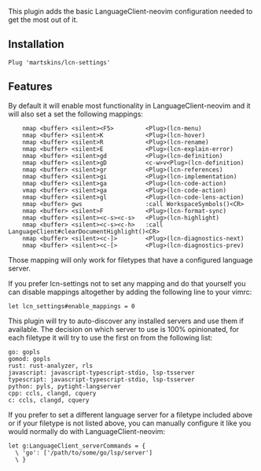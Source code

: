 This plugin adds the basic LanguageClient-neovim configuration needed to get the most out of it.

## Installation

```
Plug 'martskins/lcn-settings'
```

## Features

By default it will enable most functionality in LanguageClient-neovim and it will also set a set the following mappings:

```
    nmap <buffer> <silent><F5>         <Plug>(lcn-menu)
    nmap <buffer> <silent>K            <Plug>(lcn-hover)
    nmap <buffer> <silent>R            <Plug>(lcn-rename)
    nmap <buffer> <silent>E            <Plug>(lcn-explain-error)
    nmap <buffer> <silent>gd           <Plug>(lcn-definition)
    nmap <buffer> <silent>gD           <c-w>v<Plug>(lcn-definition)
    nmap <buffer> <silent>gr           <Plug>(lcn-references)
    nmap <buffer> <silent>gi           <Plug>(lcn-implementation)
    nmap <buffer> <silent>ga           <Plug>(lcn-code-action)
    vmap <buffer> <silent>ga           <Plug>(lcn-code-action)
    nmap <buffer> <silent>gl           <Plug>(lcn-code-lens-action)
    nmap <buffer> gws                  :call WorkspaceSymbols()<CR>
    nmap <buffer> <silent>F            <Plug>(lcn-format-sync)
    nmap <buffer> <silent><c-s><c-s>   <Plug>(lcn-highlight)
    nmap <buffer> <silent><c-s><c-h>   :call LanguageClient#clearDocumentHighlight()<CR>
    nmap <buffer> <silent><c-]>        <Plug>(lcn-diagnostics-next)
    nmap <buffer> <silent><c-[>        <Plug>(lcn-diagnostics-prev)
```

Those mapping will only work for filetypes that have a configured language server.

If you prefer lcn-settings not to set any mapping and do that yourself you can disable mappings altogether by adding the following line to your vimrc:

```
let lcn_settings#enable_mappings = 0
```

This plugin will try to auto-discover any installed servers and use them if available.
The decision on which server to use is 100% opinionated, for each filetype it will try to use the first on from the following list:

```
go: gopls
gomod: gopls
rust: rust-analyzer, rls
javascript: javascript-typescript-stdio, lsp-tsserver
typescript: javascript-typescript-stdio, lsp-tsserver
python: pyls, pytight-langserver
cpp: ccls, clangd, cquery
c: ccls, clangd, cquery
```

If you prefer to set a different language server for a filetype included above or if your filetype is not listed above, you can manually configure it like you would normally do with LanguageClient-neovim:

```
let g:LanguageClient_serverCommands = {
  \ 'go': ['/path/to/some/go/lsp/server']
  \ }
```
